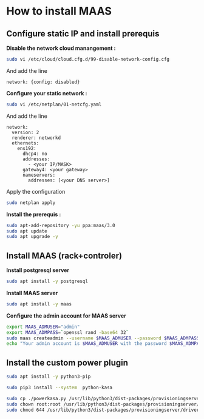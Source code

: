 How to install MAAS
====================


Configure static IP and install prerequis
---------------------
**Disable the network cloud manangement :**
```bash
sudo vi /etc/cloud/cloud.cfg.d/99-disable-network-config.cfg
```
And add the line 
```vim
network: {config: disabled}
```

**Configure your static network :**
```bash
sudo vi /etc/netplan/01-netcfg.yaml
```
And add the line 
```vim
network:
  version: 2
  renderer: networkd
  ethernets:
    ens192:
      dhcp4: no
      addresses:
        - <your IP/MASK>
      gateway4: <your gateway>
      nameservers:
        addresses: [<your DNS server>]
```
Apply the configuration
```bash
sudo netplan apply
```
**Install the prerequis :**
```bash
sudo apt-add-repository -yu ppa:maas/3.0
sudo apt update
sudo apt upgrade -y
```

Install MAAS (rack+controler)
---------------------
**Install postgresql server**
```bash
sudo apt install -y postgresql
```
**Install MAAS server**
```bash
sudo apt install -y maas
```
**Configure the admin account for MAAS server**
```bash
export MAAS_ADMUSER="admin"
export MAAS_ADMPASS=`openssl rand -base64 32`
sudo maas createadmin --username $MAAS_ADMUSER --password $MAAS_ADMPASS --email "admin@exemple.com"
echo "Your admin account is $MAAS_ADMUSER with the password $MAAS_ADMPASS, don't lose it"
```

Install the custom power plugin
---------------------
```bash
sudo apt install -y python3-pip
```
```bash
sudo pip3 install --system  python-kasa
```
```bash
sudo cp ./powerkasa.py /usr/lib/python3/dist-packages/provisioningserver/drivers/power/
sudo chown root:root /usr/lib/python3/dist-packages/provisioningserver/drivers/power/powerkasa.py
sudo chmod 644 /usr/lib/python3/dist-packages/provisioningserver/drivers/power/powerkasa.py
```
```
